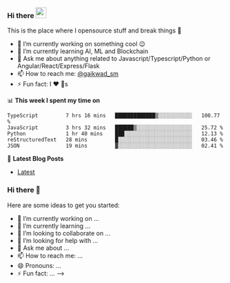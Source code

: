 ### Hi there <a href="https://www.gaikwad.xyz/"><img src="https://media.giphy.com/media/hvRJCLFzcasrR4ia7z/giphy.gif" width="25px"></a>
This is the place where I opensource stuff and break things :rofl:

- 🔭 I’m currently working on something cool :wink:
- 🌱 I’m currently learning AI, ML and Blockchain
- 💬 Ask me about anything related to Javascript/Typescript/Python or Angular/React/Express/Flask
- 📫 How to reach me: [@gaikwad_sm](https://twitter.com/gaikwad_sm)
- ⚡ Fun fact: I :heart: :dog:s

📊 **This week I spent my time on**
<!--START_SECTION:waka-->
```text
TypeScript         7 hrs 16 mins   █████████████▒░░░░░░░░░░░   100.77 % 
JavaScript         3 hrs 32 mins   ██████▒░░░░░░░░░░░░░░░░░░   25.72 % 
Python             1 hr 40 mins    ███░░░░░░░░░░░░░░░░░░░░░░   12.13 % 
reStructuredText   28 mins         █░░░░░░░░░░░░░░░░░░░░░░░░   03.46 % 
JSON               19 mins         ▓░░░░░░░░░░░░░░░░░░░░░░░░   02.41 % 
```
<!--END_SECTION:waka-->

📕 **Latest Blog Posts**
<!-- BLOG-POST-LIST:START -->
- [Latest](https://https://www.gaikwad.xyz/)
<!-- BLOG-POST-LIST:END -->



### Hi there 👋

Here are some ideas to get you started:

- 🔭 I’m currently working on ...
- 🌱 I’m currently learning ...
- 👯 I’m looking to collaborate on ...
- 🤔 I’m looking for help with ...
- 💬 Ask me about ...
- 📫 How to reach me: ...
- 😄 Pronouns: ...
- ⚡ Fun fact: ...
-->

